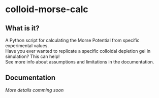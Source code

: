 # colloid-morse-calc

## What is it?
A Python script for calculating the Morse Potential from specific experimental values. <br>
Have you ever wanted to replicate a specific colloidal depletion gel in simulation? This can help! <br>
See more info about assumptions and limitations in the documentation.

## Documentation
*More details comming soon*
